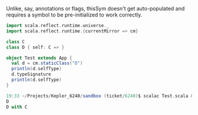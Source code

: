 Unlike, say, annotations or flags, thisSym doesn't get auto-populated and requires a symbol to be pre-initialized to work correctly.

```scala
import scala.reflect.runtime.universe._
import scala.reflect.runtime.{currentMirror => cm}

class C
class D { self: C => }

object Test extends App {
  val d = cm.staticClass("D")
  println(d.selfType)
  d.typeSignature
  println(d.selfType)
}
```

```scala
19:33 ~/Projects/Kepler_6240/sandbox (ticket/6240)$ scalac Test.scala && scala Test
D
D with C
```
